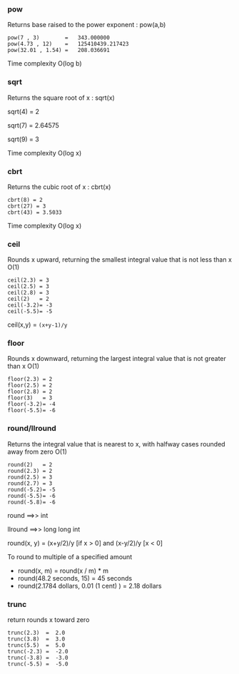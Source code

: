 ### pow 

Returns base raised to the power exponent : pow(a,b)
```
pow(7 , 3)        =   343.000000
pow(4.73 , 12)    =   125410439.217423
pow(32.01 , 1.54) =   208.036691
```
Time complexity O(log b)

### sqrt 

Returns the square root of x : sqrt(x)

sqrt(4) = 2

sqrt(7) = 2.64575

sqrt(9) = 3

Time complexity O(log x)

### cbrt 

Returns the cubic root of x : cbrt(x)
```
cbrt(8) = 2
cbrt(27) = 3
cbrt(43) = 3.5033
```
Time complexity O(log x)

### ceil 

Rounds x upward, returning the smallest integral value that is not less than x   O(1)
```
ceil(2.3) = 3
ceil(2.5) = 3
ceil(2.8) = 3
ceil(2)   = 2
ceil(-3.2)= -3
ceil(-5.5)= -5
```
ceil(x,y) = `(x+y-1)/y`

### floor 

Rounds x downward, returning the largest integral value that is not greater than x   O(1)
```
floor(2.3) = 2
floor(2.5) = 2
floor(2.8) = 2
floor(3)   = 3
floor(-3.2)= -4
floor(-5.5)= -6
```
### round/llround 

Returns the integral value that is nearest to x, with halfway cases rounded away from zero   O(1)
```
round(2)   = 2
round(2.3) = 2
round(2.5) = 3            
round(2.7) = 3   
round(-5.2)= -5
round(-5.5)= -6
round(-5.8)= -6
```
round   ==>> int

llround ==>> long long int

round(x, y) = (x+y/2)/y [if x > 0] and (x-y/2)/y [x < 0]

To round to multiple of a specified amount
- round(x, m) = round(x / m) * m
- round(48.2 seconds, 15) = 45 seconds
- round(2.1784 dollars, 0.01 (1 cent) ) = 2.18 dollars

### trunc

return rounds x toward zero
```
trunc(2.3)  =  2.0
trunc(3.8)  =  3.0
trunc(5.5)  =  5.0
trunc(-2.3) =  -2.0
trunc(-3.8) =  -3.0
trunc(-5.5) =  -5.0
```
